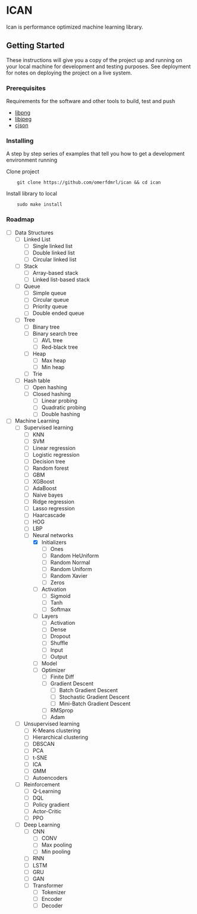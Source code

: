 # ICAN

Ican is performance optimized machine learning library.

## Getting Started

These instructions will give you a copy of the project up and running on
your local machine for development and testing purposes. See deployment
for notes on deploying the project on a live system.

### Prerequisites

Requirements for the software and other tools to build, test and push

- [libpng](http://www.libpng.org/pub/png/libpng.html)
- [libjpeg](http://www.ijg.org/)
- [cjson](https://github.com/DaveGamble/cJSON)

### Installing

A step by step series of examples that tell you how to get a development
environment running

Clone project

```
    git clone https://github.com/omerfdmrl/ican && cd ican
```

Install library to local

```
    sudo make install
```

### Roadmap

- [ ] Data Structures
  - [ ] Linked List
    - [ ] Single linked list
    - [ ] Double linked list
    - [ ] Circular linked list
  - [ ] Stack
    - [ ] Array-based stack
    - [ ] Linked list-based stack
  - [ ] Queue
    - [ ] Simple queue
    - [ ] Circular queue
    - [ ] Priority queue
    - [ ] Double ended queue
  - [ ] Tree
    - [ ] Binary tree
    - [ ] Binary search tree
      - [ ] AVL tree
      - [ ] Red-black tree
    - [ ] Heap
      - [ ] Max heap
      - [ ] Min heap
    - [ ] Trie
  - [ ] Hash table
    - [ ] Open hashing
    - [ ] Closed hashing
      - [ ] Linear probing
      - [ ] Quadratic probing
      - [ ] Double hashing
- [ ] Machine Learning
  - [ ] Supervised learning
    - [ ] KNN
    - [ ] SVM
    - [ ] Linear regression
    - [ ] Logistic regression
    - [ ] Decision tree
    - [ ] Random forest
    - [ ] GBM
    - [ ] XGBoost
    - [ ] AdaBoost
    - [ ] Naive bayes
    - [ ] Ridge regression
    - [ ] Lasso regression
    - [ ] Haarcascade
    - [ ] HOG
    - [ ] LBP
    - [ ] Neural networks
      - [x] Initializers
        - [ ] Ones
        - [ ] Random HeUniform
        - [ ] Random Normal
        - [ ] Random Uniform
        - [ ] Random Xavier
        - [ ] Zeros
      - [ ] Activation
        - [ ] Sigmoid
        - [ ] Tanh
        - [ ] Softmax
      - [ ] Layers
        - [ ] Activation
        - [ ] Dense
        - [ ] Dropout
        - [ ] Shuffle
        - [ ] Input
        - [ ] Output
      - [ ] Model
      - [ ] Optimizer
        - [ ] Finite Diff
        - [ ] Gradient Descent
          - [ ] Batch Gradient Descent
          - [ ] Stochastic Gradient Descent
          - [ ] Mini-Batch Gradient Descent
        - [ ] RMSprop
        - [ ] Adam
  - [ ] Unsupervised learning
    - [ ] K-Means clustering
    - [ ] Hierarchical clustering
    - [ ] DBSCAN
    - [ ] PCA
    - [ ] t-SNE
    - [ ] ICA
    - [ ] GMM
    - [ ] Autoencoders
  - [ ] Reinforcement
    - [ ] Q-Learning
    - [ ] DQL
    - [ ] Policy gradient
    - [ ] Actor-Critic
    - [ ] PPO
  - [ ] Deep Learning
    - [ ] CNN
      - [ ] CONV
      - [ ] Max pooling
      - [ ] Min pooling
    - [ ] RNN
    - [ ] LSTM
    - [ ] GRU
    - [ ] GAN
    - [ ] Transformer
      - [ ] Tokenizer
      - [ ] Encoder
      - [ ] Decoder
